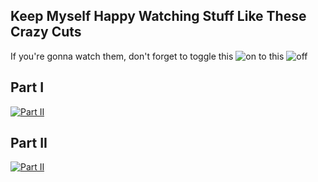 Keep Myself Happy Watching Stuff Like These Crazy Cuts
--------
If you're gonna watch them, don't forget to toggle this ![on](https://user-images.githubusercontent.com/27868570/60772191-377dd000-a0f3-11e9-9960-5b5719da59b4.png) to this ![off](https://user-images.githubusercontent.com/27868570/60772198-48c6dc80-a0f3-11e9-87c6-dc1705101f52.png)

## Part I
[![Part II](https://user-images.githubusercontent.com/27868570/60772281-50d34c00-a0f4-11e9-83fe-78cb99380d1a.png)](https://www.bilibili.com/video/av46996647)


## Part II
[![Part II](https://user-images.githubusercontent.com/27868570/60772144-69dafd80-a0f2-11e9-9a16-015dae69474a.png)](https://www.bilibili.com/video/av39492241)

